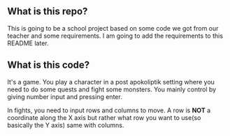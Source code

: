 ## What is this repo?
This is going to be a school project based on some code we got from our teacher and some requirements. I am going to add the requirements to this README later.

## What is this code?
It's a game. You play a character in a post apokoliptik setting where you need to do some quests and fight some monsters. You mainly control by giving number input and pressing enter. 

In fights, you need to input rows and columns to move. A row is **NOT** a coordinate along the X axis but rather what row you want to use(so basically the Y axis) same with columns.